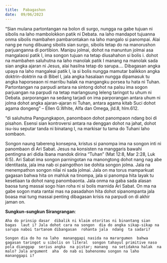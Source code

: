 ```yaml
---
title:  Pabagashon
date:  09/06/2023
---
```


“Sian  mulana partontangan na bolon di surgo, nungga  na gabe  tujuan ni sibolis na laho mambolokkon patik ni Debata. na laho mandapot tujuanna onma sibolis mambahen pambarontakan  na laho mangalo si panompai. Alai nang  pe nung  dibuang  sibolis sian surgo, sibolis tetap do na manorushon  parjuanganna di portibion. Manipu jolmai, dohot  na manuntun jolmai asa mangalaosi patik I, ima songon  tujuan na tetap diusahahon si bolis i. dohot  na mambahen saluhutna na laho manolak patik I manang  na manolak sada  sian angka ajaran ni Jesus, alai hasilna tetap do sarupa…. Dibagasan angka upaya na laho  mangaleai patik I, ia si bolis nungga  mamutar balikkon  angka  doktrin-doktrin na di Bibel I, jala angka  hasalaan nungga dipamasuk tu angka haporseaon ni marribu halak na mangangku porsea tu hata ni Tuhan. Partontangan na parpudi antara  na sintong dohot na palsu ima sogon   parjuangan  na parpudi na tetap  marlangsung leleng  taringot tu uhum ni Debata. parporangan na sedang tarjadi on ima parporangan  antara uhum ni jolma dohot angka ajaran-ajaran ni Tuhan, antara agama  kitab Suci dohot  agama dongeng” – Ellen G.White, Alfa dan Omega,  jld.8, hlm.612.

“di saluhutna Pangungkapon, panombaon dohot  panompaon ndang  boi di pisahon. Esensi  sian kontroversi antara  na denggan dohot  na jahat, dohot isu-isu seputar  tanda  ni  binatang I, na markisar tu tama do Tuhani laho sombaon.

Songon  naung  tabereng  konsepna, kristus si panompa ima  na songon  inti ni panombaon di Ari Sabat. Jesus  na konsisten  na manggaris bawahi pentingna ari didia Ibana  mandok dirina “Tuhan” (Mat 12:8, Mar 2:28, Luk 6:5). Ari Sabat  ima songon  parningotan  na manongtong dohot nang  nag abe  identitasta, jala ima nab oi paingothon ise dohita songon  jolma. Jala na menempathon songon  nilai ni sada jolmai. Jala on ma torus  mamparkuat gagasan bahwa hita on mahluk na tinompa, jala si panompa hita layak tu kesetiaan ta dohot  nang  panombaonta.  Jala onma  na  gaba  sada  alasan  baosa tung  massai  sogo hian roha ni si bolis marnida Ari Sabat. On ma na gabe sogon  mata rantai mas na pasadahon hita dohot  sipanompanta jala boasa mai tung  massai penting dibagasan krisis na parpudi on di akhir jaman on.

**Sungkun-sungkun Sirangrangan**:

`Aha do prinsip dasar  dibalik ni klaim otoritas ni binantang sian bagas  laut i? Jala dohot cara na songon  dia do angka sikap-sikap na sarupa naboi tartanom dibangasan  rohanta jala  ndang  ta sadari?`

`Songon dia do ho na laho  mananggapi nasida na marargumen  bahwa gagasan taringot u sibolis on literal  songon tahayul primitive naso pola dianggap  serius angka  na pistar; manang  na setidakna halak  na malo? Jala argument  aha  do nab oi bahenonmu songon na laho  mananggapi i?`